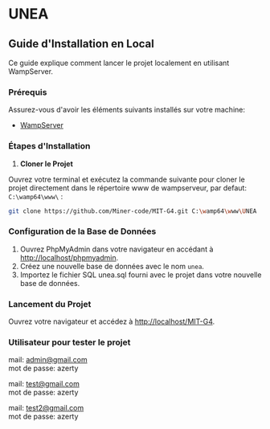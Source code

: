 # UNEA

## Guide d'Installation en Local

Ce guide explique comment lancer le projet localement en utilisant WampServer.

### Prérequis

Assurez-vous d'avoir les éléments suivants installés sur votre machine:

- [WampServer](https://www.wampserver.com/)

### Étapes d'Installation

1. **Cloner le Projet**

 Ouvrez votre terminal et exécutez la commande suivante pour cloner le projet directement dans le répertoire www de wampserveur, par defaut: `C:\wamp64\www\` :

   ```bash
   git clone https://github.com/Miner-code/MIT-G4.git C:\wamp64\www\UNEA
   ```

### Configuration de la Base de Données

1. Ouvrez PhpMyAdmin dans votre navigateur en accédant à [http://localhost/phpmyadmin](http://localhost/phpmyadmin).
2. Créez une nouvelle base de données avec le nom `unea`.
3. Importez le fichier SQL unea.sql fourni avec le projet dans votre nouvelle base de données.

### Lancement du Projet

Ouvrez votre navigateur et accédez à [http://localhost/MIT-G4](http://localhost/MIT-G4).

### Utilisateur pour tester le projet

mail: admin@gmail.com  
mot de passe: azerty

mail: test@gmail.com  
mot de passe: azerty

mail: test2@gmail.com  
mot de passe: azerty